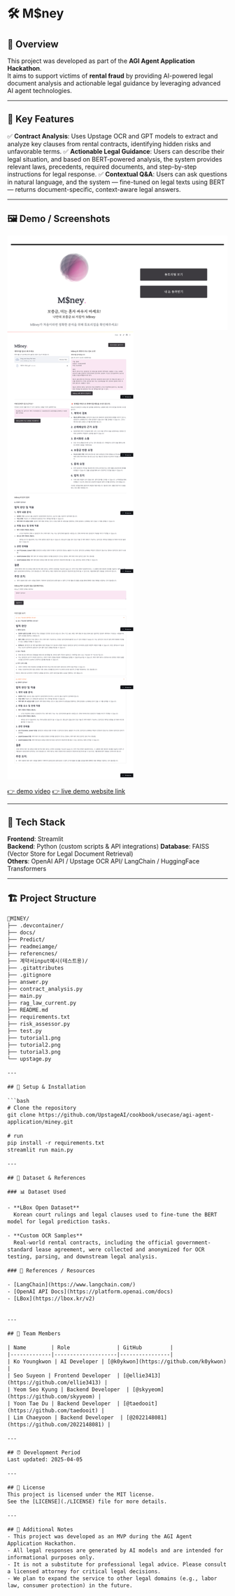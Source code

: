 # 🛠️ M$ney

## 📌 Overview
This project was developed as part of the **AGI Agent Application Hackathon**.  
It aims to support victims of **rental fraud** by providing AI-powered legal document analysis and actionable legal guidance by leveraging advanced AI agent technologies.

---

## 🚀 Key Features
✅ **Contract Analysis**: Uses Upstage OCR and GPT models to extract and analyze key clauses from rental contracts, identifying hidden risks and unfavorable terms.
✅ **Actionable Legal Guidance**: Users can describe their legal situation, and based on BERT-powered analysis, the system provides relevant laws, precedents, required documents, and step-by-step instructions for legal response.
✅ **Contextual Q&A**: Users can ask questions in natural language, and the system — fine-tuned on legal texts using BERT — returns document-specific, context-aware legal answers.

---

## 🖼️ Demo / Screenshots
![Landing](./readmeimage/landing.png)
![Functions](./readmeimage/readme.png)
  
[👉 demo video](https://www.youtube.com/watch?v=GuP2Haq75-Y)
[👉 live demo website link ](https://iamanidiot.streamlit.app/)

---

## 🧩 Tech Stack

**Frontend**: Streamlit  
**Backend**: Python (custom scripts & API integrations) 
**Database**: FAISS (Vector Store for Legal Document Retrieval)  
**Others**: OpenAI API / Upstage OCR API/ LangChain / HuggingFace Transformers

---

## 🏗️ Project Structure
```
📁MINEY/
├── .devcontainer/ 
├── docs/ 
├── Predict/ 
├── readmeiamge/ 
├── referencnes/ 
├── 계약서input예시(테스트용)/ 
├── .gitattributes 
├── .gitignore 
├── answer.py 
├── contract_analysis.py 
├── main.py 
├── rag_law_current.py 
├── README.md 
├── requirements.txt 
├── risk_assessor.py 
├── test.py 
├── tutorial1.png 
├── tutorial2.png 
├── tutorial3.png 
└── upstage.py

---

## 🔧 Setup & Installation

```bash
# Clone the repository
git clone https://github.com/UpstageAI/cookbook/usecase/agi-agent-application/miney.git

# run
pip install -r requirements.txt
streamlit run main.py

---

## 📁 Dataset & References

### 📊 Dataset Used

- **LBox Open Dataset**  
  Korean court rulings and legal clauses used to fine-tune the BERT model for legal prediction tasks.

- **Custom OCR Samples**  
  Real-world rental contracts, including the official government-standard lease agreement, were collected and anonymized for OCR testing, parsing, and downstream legal analysis.

### 🔗 References / Resources

- [LangChain](https://www.langchain.com/)
- [OpenAI API Docs](https://platform.openai.com/docs)
- [LBox](https://lbox.kr/v2)


---

## 🙌 Team Members

| Name        | Role               | GitHub         |
|-------------|--------------------|----------------|
| Ko Youngkwon | AI Developer | [@k0ykwon](https://github.com/k0ykwon) |
| Seo Suyeon | Frontend Developer  | [@ellie3413](https://github.com/ellie3413) |
| Yeom Seo Kyung | Backend Developer  | [@skyyeom](https://github.com/skyyeom) |
| Yoon Tae Du | Backend Developer  | [@taedooit](https://github.com/taedooit) |
| Lim Chaeyoon | Backend Developer  | [@2022148081](https://github.com/2022148081) |

---

## ⏰ Development Period
Last updated: 2025-04-05

---

## 📄 License
This project is licensed under the MIT license.  
See the [LICENSE](./LICENSE) file for more details.

---

## 💬 Additional Notes
- This project was developed as an MVP during the AGI Agent Application Hackathon.
- All legal responses are generated by AI models and are intended for informational purposes only.
- It is not a substitute for professional legal advice. Please consult a licensed attorney for critical legal decisions.
- We plan to expand the service to other legal domains (e.g., labor law, consumer protection) in the future.





